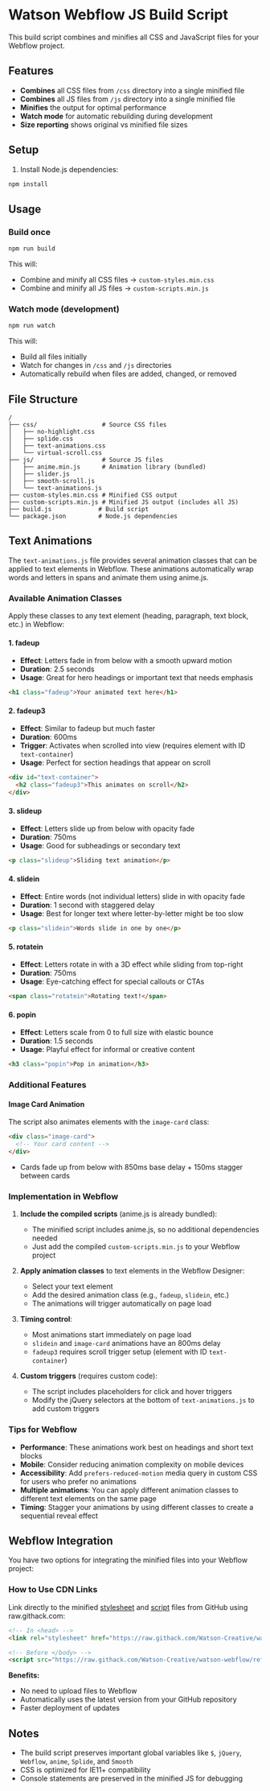 # Watson Webflow JS Build Script

This build script combines and minifies all CSS and JavaScript files for your Webflow project.

## Features

- **Combines** all CSS files from `/css` directory into a single minified file
- **Combines** all JS files from `/js` directory into a single minified file
- **Minifies** the output for optimal performance
- **Watch mode** for automatic rebuilding during development
- **Size reporting** shows original vs minified file sizes

## Setup

1. Install Node.js dependencies:
```bash
npm install
```

## Usage

### Build once
```bash
npm run build
```

This will:
- Combine and minify all CSS files → `custom-styles.min.css`
- Combine and minify all JS files → `custom-scripts.min.js`

### Watch mode (development)
```bash
npm run watch
```

This will:
- Build all files initially
- Watch for changes in `/css` and `/js` directories
- Automatically rebuild when files are added, changed, or removed

## File Structure

```
/
├── css/                  # Source CSS files
│   ├── no-highlight.css
│   ├── splide.css
│   ├── text-animations.css
│   └── virtual-scroll.css
├── js/                   # Source JS files
│   ├── anime.min.js      # Animation library (bundled)
│   ├── slider.js
│   ├── smooth-scroll.js
│   └── text-animations.js
├── custom-styles.min.css # Minified CSS output
├── custom-scripts.min.js # Minified JS output (includes all JS)
├── build.js             # Build script
└── package.json         # Node.js dependencies
```

## Text Animations

The `text-animations.js` file provides several animation classes that can be applied to text elements in Webflow. These animations automatically wrap words and letters in spans and animate them using anime.js.

### Available Animation Classes

Apply these classes to any text element (heading, paragraph, text block, etc.) in Webflow:

#### 1. **fadeup**
- **Effect**: Letters fade in from below with a smooth upward motion
- **Duration**: 2.5 seconds
- **Usage**: Great for hero headings or important text that needs emphasis
```html
<h1 class="fadeup">Your animated text here</h1>
```

#### 2. **fadeup3**
- **Effect**: Similar to fadeup but much faster
- **Duration**: 600ms
- **Trigger**: Activates when scrolled into view (requires element with ID `text-container`)
- **Usage**: Perfect for section headings that appear on scroll
```html
<div id="text-container">
  <h2 class="fadeup3">This animates on scroll</h2>
</div>
```

#### 3. **slideup**
- **Effect**: Letters slide up from below with opacity fade
- **Duration**: 750ms
- **Usage**: Good for subheadings or secondary text
```html
<p class="slideup">Sliding text animation</p>
```

#### 4. **slidein**
- **Effect**: Entire words (not individual letters) slide in with opacity fade
- **Duration**: 1 second with staggered delay
- **Usage**: Best for longer text where letter-by-letter might be too slow
```html
<p class="slidein">Words slide in one by one</p>
```

#### 5. **rotatein**
- **Effect**: Letters rotate in with a 3D effect while sliding from top-right
- **Duration**: 750ms
- **Usage**: Eye-catching effect for special callouts or CTAs
```html
<span class="rotatein">Rotating text!</span>
```

#### 6. **popin**
- **Effect**: Letters scale from 0 to full size with elastic bounce
- **Duration**: 1.5 seconds
- **Usage**: Playful effect for informal or creative content
```html
<h3 class="popin">Pop in animation</h3>
```

### Additional Features

#### Image Card Animation
The script also animates elements with the `image-card` class:
```html
<div class="image-card">
  <!-- Your card content -->
</div>
```
- Cards fade up from below with 850ms base delay + 150ms stagger between cards

### Implementation in Webflow

1. **Include the compiled scripts** (anime.js is already bundled):
   - The minified script includes anime.js, so no additional dependencies needed
   - Just add the compiled `custom-scripts.min.js` to your Webflow project

2. **Apply animation classes** to text elements in the Webflow Designer:
   - Select your text element
   - Add the desired animation class (e.g., `fadeup`, `slidein`, etc.)
   - The animations will trigger automatically on page load

3. **Timing control**:
   - Most animations start immediately on page load
   - `slidein` and `image-card` animations have an 800ms delay
   - `fadeup3` requires scroll trigger setup (element with ID `text-container`)

4. **Custom triggers** (requires custom code):
   - The script includes placeholders for click and hover triggers
   - Modify the jQuery selectors at the bottom of `text-animations.js` to add custom triggers

### Tips for Webflow

- **Performance**: These animations work best on headings and short text blocks
- **Mobile**: Consider reducing animation complexity on mobile devices
- **Accessibility**: Add `prefers-reduced-motion` media query in custom CSS for users who prefer no animations
- **Multiple animations**: You can apply different animation classes to different text elements on the same page
- **Timing**: Stagger your animations by using different classes to create a sequential reveal effect

## Webflow Integration

You have two options for integrating the minified files into your Webflow project:

### How to Use CDN Links

Link directly to the minified [stylesheet](https://raw.githack.com/Watson-Creative/watson-webflow/refs/heads/master/custom-styles.min.css) and [script](https://raw.githack.com/Watson-Creative/watson-webflow/refs/heads/master/custom-scripts.min.js) files from GitHub using raw.githack.com:

```html
<!-- In <head> -->
<link rel="stylesheet" href="https://raw.githack.com/Watson-Creative/watson-webflow/refs/heads/master/custom-styles.min.css">

<!-- Before </body> -->
<script src="https://raw.githack.com/Watson-Creative/watson-webflow/refs/heads/master/custom-scripts.min.js"></script>
```

**Benefits:**
- No need to upload files to Webflow
- Automatically uses the latest version from your GitHub repository
- Faster deployment of updates

## Notes

- The build script preserves important global variables like `$`, `jQuery`, `Webflow`, `anime`, `Splide`, and `Smooth`
- CSS is optimized for IE11+ compatibility
- Console statements are preserved in the minified JS for debugging 